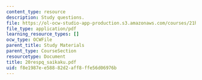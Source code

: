 ```yaml
---
content_type: resource
description: Study questions.
file: https://ol-ocw-studio-app-production.s3.amazonaws.com/courses/21h-522-japan-in-the-age-of-the-samurai-history-and-film-fall-2006/f8e1987ee58882d2aff8ffe56d06976b_20respq_saikaku.pdf
file_type: application/pdf
learning_resource_types: []
ocw_type: OCWFile
parent_title: Study Materials
parent_type: CourseSection
resourcetype: Document
title: 20respq_saikaku.pdf
uid: f8e1987e-e588-82d2-aff8-ffe56d06976b
---
```

